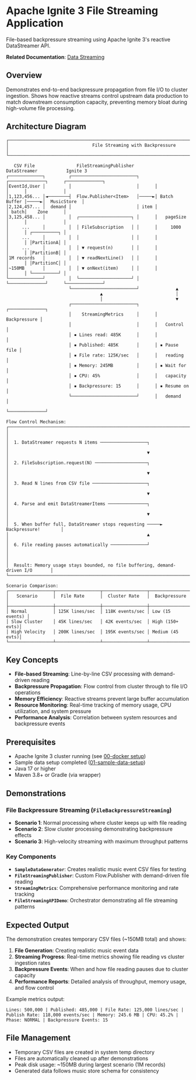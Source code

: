 # Apache Ignite 3 File Streaming Application

File-based backpressure streaming using Apache Ignite 3's reactive DataStreamer API.

**Related Documentation**: [Data Streaming](../../docs/05-performance-scalability/01-data-streaming.md)

## Overview

Demonstrates end-to-end backpressure propagation from file I/O to cluster ingestion. Shows how reactive streams control upstream data production to match downstream consumption capacity, preventing memory bloat during high-volume file processing.

## Architecture Diagram

```text
┌─────────────────────────────────────────────────────────────────────────────────────────────┐
│                                File Streaming with Backpressure                             │
└─────────────────────────────────────────────────────────────────────────────────────────────┘

   CSV File                FileStreamingPublisher           DataStreamer           Ignite 3
┌─────────────┐         ┌─────────────────────────┐      ┌──────────────┐      ┌──────────────┐
│EventId,User │         │                         │      │              │      │              │
│1,123,456... │◄────────┤  Flow.Publisher<Item>   │─────►│ Batch Buffer │─────►│  MusicStore  │
│2,124,457... │  demand │                         │ item │              │ batch│    Zone      │
│3,125,458... │         │  ┌────────────────────┐ │      │   pageSize   │      │              │
│     ...     │         │  │ FileSubscription   │ │      │     1000     │      │ ┌──────────┐ │
│     ...     │         │  │                    │ │      │              │      │ │PartitionA│ │
│     ...     │         │  │ ▼ request(n)       │ │      │              │      │ │PartitionB│ │
│1M records   │         │  │ ▼ readNextLine()   │ │      │              │      │ │PartitionC│ │
│~150MB       │         │  │ ▼ onNext(item)     │ │      │              │      │ └──────────┘ │
└─────────────┘         │  └────────────────────┘ │      └──────────────┘      └──────────────┘
                        └─────────────────────────┘              ▲
                                    ▲                            │
                                    │                            ▼
                        ┌─────────────────────────┐      ┌──────────────┐
                        │    StreamingMetrics     │      │ Backpressure │
                        │                         │      │   Control    │
                        │ ▪ Lines read: 485K      │      │              │
                        │ ▪ Published: 485K       │      │ ▪ Pause file │
                        │ ▪ File rate: 125K/sec   │      │   reading    │
                        │ ▪ Memory: 245MB         │      │ ▪ Wait for   │
                        │ ▪ CPU: 45%              │      │   capacity   │
                        │ ▪ Backpressure: 15      │      │ ▪ Resume on  │
                        └─────────────────────────┘      │   demand     │
                                                         └──────────────┘

Flow Control Mechanism:
┌─────────────────────────────────────────────────────────────────────────────────┐
│                                                                                 │
│  1. DataStreamer requests N items ──────────────────┐                           │
│                                                     ▼                           │
│  2. FileSubscription.request(N) ────────────────────┐                           │
│                                                     ▼                           │
│  3. Read N lines from CSV file ─────────────────────┐                           │
│                                                     ▼                           │
│  4. Parse and emit DataStreamerItems ───────────────┐                           │
│                                                     ▼                           │
│  5. When buffer full, DataStreamer stops requesting ─────► Backpressure!        │
│                                                     ▲                           │
│  6. File reading pauses automatically ──────────────┘                           │
│                                                                                 │
│  Result: Memory usage stays bounded, no file buffering, demand-driven I/O       │
└─────────────────────────────────────────────────────────────────────────────────┘

Scenario Comparison:
┌─────────────────┬─────────────────┬─────────────────┬─────────────────┐
│   Scenario      │  File Rate      │  Cluster Rate   │  Backpressure   │
├─────────────────┼─────────────────┼─────────────────┼─────────────────┤
│ Normal          │ 125K lines/sec  │ 118K events/sec │ Low (15 events) │
│ Slow Cluster    │ 45K lines/sec   │ 42K events/sec  │ High (150+ evts)│
│ High Velocity   │ 200K lines/sec  │ 195K events/sec │ Medium (45 evts)│
└─────────────────┴─────────────────┴─────────────────┴─────────────────┘
```

## Key Concepts

- **File-based Streaming**: Line-by-line CSV processing with demand-driven reading
- **Backpressure Propagation**: Flow control from cluster through to file I/O operations
- **Memory Efficiency**: Reactive streams prevent large buffer accumulation
- **Resource Monitoring**: Real-time tracking of memory usage, CPU utilization, and system pressure
- **Performance Analysis**: Correlation between system resources and backpressure events

## Prerequisites

- Apache Ignite 3 cluster running (see [00-docker setup](../00-docker/README.md))
- Sample data setup completed ([01-sample-data-setup](../01-sample-data-setup/))
- Java 17 or higher
- Maven 3.8+ or Gradle (via wrapper)

## Demonstrations

### File Backpressure Streaming (`FileBackpressureStreaming`)

- **Scenario 1**: Normal processing where cluster keeps up with file reading
- **Scenario 2**: Slow cluster processing demonstrating backpressure effects
- **Scenario 3**: High-velocity streaming with maximum throughput patterns

### Key Components

- **`SampleDataGenerator`**: Creates realistic music event CSV files for testing
- **`FileStreamingPublisher`**: Custom Flow.Publisher with demand-driven file reading
- **`StreamingMetrics`**: Comprehensive performance monitoring and rate tracking
- **`FileStreamingAPIDemo`**: Orchestrator demonstrating all file streaming patterns


## Expected Output

The demonstration creates temporary CSV files (~150MB total) and shows:

1. **File Generation**: Creating realistic music event data
2. **Streaming Progress**: Real-time metrics showing file reading vs cluster ingestion rates
3. **Backpressure Events**: When and how file reading pauses due to cluster capacity
4. **Performance Reports**: Detailed analysis of throughput, memory usage, and flow control

Example metrics output:

```text
Lines: 500,000 | Published: 485,000 | File Rate: 125,000 lines/sec | 
Publish Rate: 118,000 events/sec | Memory: 245.6 MB | CPU: 45.2% | 
Phase: NORMAL | Backpressure Events: 15
```

## File Management

- Temporary CSV files are created in system temp directory
- Files are automatically cleaned up after demonstrations
- Peak disk usage: ~150MB during largest scenario (1M records)
- Generated data follows music store schema for consistency
